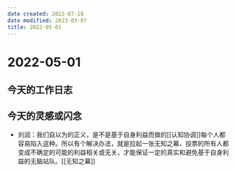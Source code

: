 ```yaml
---
date created: 2022-07-18
date modified: 2023-03-07
title: 2022-05-01
---
```


# 2022-05-01

## 今天的工作日志

## 今天的灵感或闪念

- 刘润：我们自以为的正义，是不是基于自身利益而做的[[认知协调]]每个人都容易陷入这种。所以有个解决办法，就是拉起一张无知之幕，投票的所有人都变成不确定的可能的利益相关或无关，才能保证一定的真实和避免基于自身利益的无脑站队。[[无知之幕]]

